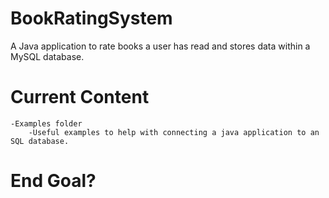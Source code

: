 # BookRatingSystem
 A Java application to rate books a user has read and stores data within a MySQL database.

# Current Content
    -Examples folder
        -Useful examples to help with connecting a java application to an SQL database.

# End Goal?